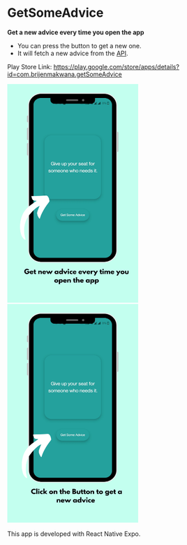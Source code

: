# GetSomeAdvice
**Get a new advice every time you open the app**

- You can press the button to get a new one. 
- It will fetch a new advice from the [API](https://api.adviceslip.com).

Play Store Link: https://play.google.com/store/apps/details?id=com.brijenmakwana.getSomeAdvice

<img src="https://github.com/BrijenMakwana/GetSomeAdvice/blob/main/assets/first_screenshot.png" width="300" height="500"> <img src="https://github.com/BrijenMakwana/GetSomeAdvice/blob/main/assets/second_screenshot.png" width="300" height="500">

This app is developed with React Native Expo.

